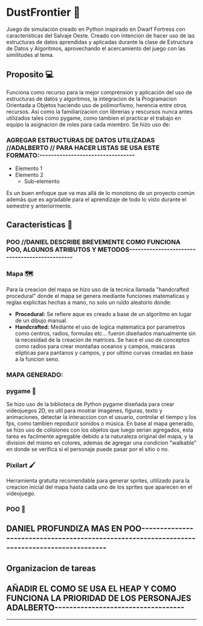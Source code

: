 # DustFrontier 🤠
Juego de simulación creado en Python inspirado en Dwarf Fortress con caracteristicas del Salvaje Oeste. Creado con intencion de hacer uso de las estructuras de datos aprendidas y aplicadas durante la clase de Estructura de Datos y Algoritmos, aprovechando el acercamiento del juego con las similitudes al tema.
## Proposito 💻
Funciona como recurso para la mejor comprension y aplicación del uso de estructuras de datos y algoritmos, la integracion de la Programacion Orientada a Objetos haciendo uso de polimorfismo, herencia entre otros recursos. Asi como la familiarizacion con librerias y rescursos nunca antes utilizados tales como pygame, como tambien el practicar el trabajo en equipo la asignacion de roles para cada miembro.
Se hizo uso de:
### AGREGAR ESTRUCTURAS DE DATOS UTILIZADAS //ADALBERTO // PARA HACER LISTAS SE USA ESTE FORMATO:---------------------------------
- Elemento 1
- Elemento 2
  - Sub-elemento

Es un buen enfoque que va mas allá de lo monotono de un proyecto común además que es agradable para el aprendizaje de todo lo visto durante el semestre y anteriormente.
## Caracteristicas 🧱
### POO //DANIEL DESCRIBE BREVEMENTE COMO FUNCIONA POO, ALGUNOS ATRIBUTOS Y METODOS----------------------------------------------
### Mapa 🗺️
Para la creacion del mapa se hizo uso de la tecnica llamada "handcrafted procedural" donde el mapa se genera mediante funciones matematicas y reglas explicitas hechas a mano, no solo un ruido aleatorio donde:
- **Procedural:**
  Se refiere aque es creado a base de un algoritmo en lugar de un dibujo manual.
- **Handcrafted:**
  Mediante el uso de logica matematica por parametros como centros, radios, formulas etc... fueron diseñados manualmente sin la necesidad de la creacion de matrices.
Se hace el uso de conceptos como radios para crear montañas oceanos y campos, mascaras elipticas para pantanos y campos, y por ultimo curvas creadas en base a la funcion seno.
### MAPA GENERADO: 

### pygame 👾
Se hizo uso de la biblioteca de Python pygame diseñada para crear videojuegos 2D, es util para mostrar imagenes, figuras, texto y animaciones, detectar la interaccion con el usuario, controlar el tiempo y los fps, como tambien repoducir sonidos o música. 
En base al mapa generado, se hizo uso de colisiones con los objetos que luego serian agregados, esta tarea es facilmente agregable debido a la naturaleza original del mapa, y la division del mismo en colores, ademas de agregar una condicion "walkable" en donde se verifica si el personaje puede pasar por el sitio o no.
### Pixilart 🖌️
Herramienta gratuita recomendable para generar sprites, utilizado para la creacion inicial del mapa hasta cada uno de los sprites que aparecen en el videojuego.
### POO 🧱
## DANIEL PROFUNDIZA MAS EN POO--------------------------------------------------------------------------------------------
## Organizacion de tareas
## AÑADIR EL COMO SE USA EL HEAP Y COMO FUNCIONA LA PRIORIDAD DE LOS PERSONAJES ADALBERTO-----------------------------------
---




  
  

